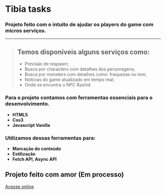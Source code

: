 # Tibia tasks

### Projeto feito com o intuito de ajudar os players do game com micros serviços.

---

> ## Temos disponíveis alguns serviços como:
>
> - Previsão de respawn;
> - Busca por characters com detalhes dos personagens;
> - Busca por monsters com detalhes como: fraquezas ou lore;
> - Notícias do game atualizado em tempo real;
> - Onde se encontra o NPC Rashid

### Para o projeto contamos com ferramentas essenciais para o desenvolvimento.

- **HTML5**
- **Css3**
- **Javascript Vanilla**

### Utilizamos dessas ferramentas para:

- **Marcação do conteúdo**
- **Estilização**
- **Fetch API, Async API**

## Projeto feito com amor **(Em processo)**

<div>
<a href='https://site-tibiano.netlify.app/' target='_blank'>Acesse online</a>
</div>
